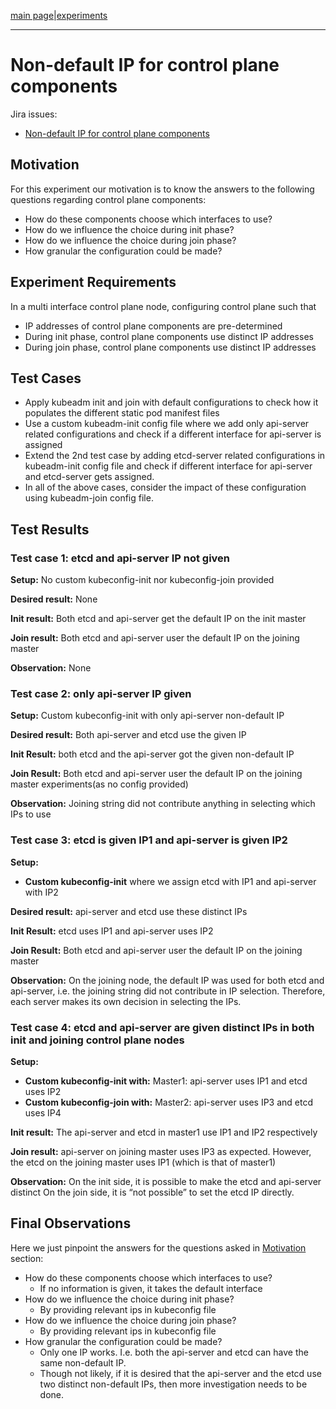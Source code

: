 [main page](README.md)|[experiments](experiments/AIR-146_.md)

---

# Non-default IP for control plane components
Jira issues:
- [Non-default IP for control plane components](https://airship.atlassian.net/browse/AIR-146)

## Motivation
For this experiment our motivation is to know the answers to the following questions regarding control plane components: 

* How do these components choose which interfaces to use?
* How do we influence the choice during init phase?
* How do we influence the choice during join phase?
* How granular the configuration could be made?

## Experiment Requirements
In a multi interface control plane node, configuring control plane such that

* IP addresses of control plane components are pre-determined
* During init phase, control plane components use distinct IP addresses
* During join phase, control plane components use distinct IP addresses

## Test Cases
* Apply kubeadm init and join with default configurations to check how it populates the different static pod manifest files
* Use a custom kubeadm-init config file where we add only api-server related configurations and check if a different interface for api-server is assigned
* Extend the 2nd test case by adding etcd-server related configurations in kubeadm-init config file and check if different interface for api-server and etcd-server gets assigned.
* In all of the above cases, consider the impact of these configuration using kubeadm-join config file.

## Test Results

### Test case 1: etcd and api-server IP not given
**Setup:** No custom kubeconfig-init nor kubeconfig-join provided

**Desired result:** None

**Init result:** Both etcd and api-server get the default IP on the init master

**Join result:** Both etcd and api-server user the default IP on the joining master

**Observation:** None

### Test case 2: only api-server IP given
**Setup:** Custom kubeconfig-init with only api-server non-default IP

**Desired result:** Both api-server and etcd use the given IP

**Init Result:** both etcd and the api-server got the given non-default IP

**Join Result:** Both etcd and api-server user the default IP on the joining master experiments(as no config provided)

**Observation:** Joining string did not contribute anything in selecting which IPs to use


### Test case 3: etcd is given IP1 and api-server is given IP2
**Setup:** 
* **Custom kubeconfig-init** where we assign etcd with IP1 and api-server with IP2

**Desired result:** api-server and etcd use these distinct IPs

**Init Result:** etcd uses IP1 and api-server uses IP2

**Join Result:** Both etcd and api-server user the default IP on the joining master

**Observation:** On the joining node, the default IP was used for both etcd and api-server, i.e. the joining string did not contribute in IP selection. Therefore, each server makes its own decision in selecting the IPs. 

### Test case 4: etcd and api-server are given distinct IPs in both init and joining control plane nodes 
**Setup:**

* **Custom kubeconfig-init with:**
Master1: api-server uses IP1 and etcd uses IP2
* **Custom kubeconfig-join with:**
Master2: api-server uses IP3  and etcd uses IP4

**Init result:** The api-server and etcd in master1 use IP1 and IP2 respectively

**Join result:** api-server on joining master uses IP3 as expected. However, the etcd on the joining master uses IP1 (which is that of master1)

**Observation:**
On the init side, it is possible to make the etcd and api-server distinct 
On the join side, it is “not possible” to set the etcd IP directly.

## Final Observations
Here we just pinpoint the answers for the questions asked in [Motivation](#Motivation) section:

* How do these components choose which interfaces to use?
    * If no information is given, it takes the default interface
* How do we influence the choice during init phase?
    * By providing relevant ips in kubeconfig file
* How do we influence the choice during join phase?
    * By providing relevant ips in kubeconfig file
* How granular the configuration could be made?
    * Only one IP works. I.e. both the api-server and etcd can have the same non-default IP.
    * Though not likely, if it is desired that the api-server and the etcd use two distinct non-default IPs, then more investigation needs to be done.